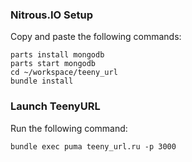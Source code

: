 ### Nitrous.IO Setup

Copy and paste the following commands:

```
parts install mongodb
parts start mongodb
cd ~/workspace/teeny_url
bundle install
```

### Launch TeenyURL

Run the following command:

```
bundle exec puma teeny_url.ru -p 3000
```
